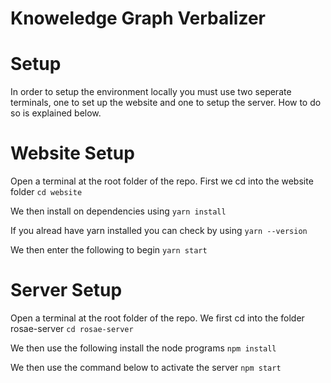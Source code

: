 
# Knoweledge Graph Verbalizer

# Setup

In order to setup the environment locally you must use two seperate terminals, one to set up the website and one to setup the server.
How to do so is explained below.

# Website Setup

Open a terminal at the root folder of the repo.
First we cd into the website folder
`cd website`

We then install on dependencies using
`yarn install`

If you alread have yarn installed you can check by using
`yarn --version`

We then enter the following to begin
`yarn start`

# Server Setup

Open a terminal at the root folder of the repo.
We first cd into the folder rosae-server
`cd rosae-server`

We then use the following install the node programs
`npm install`

We then use the command below to activate the server
`npm start`
